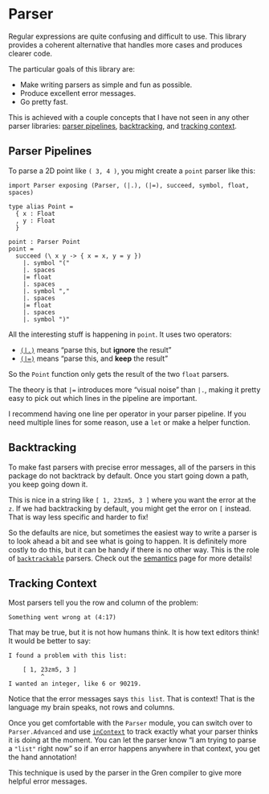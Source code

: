 # Parser

Regular expressions are quite confusing and difficult to use. This library provides a coherent alternative that handles more cases and produces clearer code.

The particular goals of this library are:

  - Make writing parsers as simple and fun as possible.
  - Produce excellent error messages.
  - Go pretty fast.

This is achieved with a couple concepts that I have not seen in any other parser libraries: [parser pipelines](#parser-pipelines), [backtracking](#backtracking), and [tracking context](#tracking-context).


## Parser Pipelines

To parse a 2D point like `( 3, 4 )`, you might create a `point` parser like this:

```gren
import Parser exposing (Parser, (|.), (|=), succeed, symbol, float, spaces)

type alias Point =
  { x : Float
  , y : Float
  }

point : Parser Point
point =
  succeed (\ x y -> { x = x, y = y })
    |. symbol "("
    |. spaces
    |= float
    |. spaces
    |. symbol ","
    |. spaces
    |= float
    |. spaces
    |. symbol ")"
```

All the interesting stuff is happening in `point`. It uses two operators:

  - [`(|.)`][ignore] means “parse this, but **ignore** the result”
  - [`(|=)`][keep] means “parse this, and **keep** the result”

So the `Point` function only gets the result of the two `float` parsers.

[ignore]: https://packages.gren-lang.org/package/gren-lang/parser/latest/module/Parser#|.
[keep]: https://packages.gren-lang.org/package/gren-lang/parser/latest/module/Parser#|=

The theory is that `|=` introduces more “visual noise” than `|.`, making it pretty easy to pick out which lines in the pipeline are important.

I recommend having one line per operator in your parser pipeline. If you need multiple lines for some reason, use a `let` or make a helper function.



## Backtracking

To make fast parsers with precise error messages, all of the parsers in this package do not backtrack by default. Once you start going down a path, you keep going down it.

This is nice in a string like `[ 1, 23zm5, 3 ]` where you want the error at the `z`. If we had backtracking by default, you might get the error on `[` instead. That is way less specific and harder to fix!

So the defaults are nice, but sometimes the easiest way to write a parser is to look ahead a bit and see what is going to happen. It is definitely more costly to do this, but it can be handy if there is no other way. This is the role of [`backtrackable`](https://packages.gren-lang.org/package/gren-lang/parser/latest/module/Parser#backtrackable) parsers. Check out the [semantics](https://github.com/gren-lang/parser/blob/main/semantics.md) page for more details!

## Tracking Context

Most parsers tell you the row and column of the problem:

    Something went wrong at (4:17)

That may be true, but it is not how humans think. It is how text editors think! It would be better to say:

    I found a problem with this list:

        [ 1, 23zm5, 3 ]
             ^
    I wanted an integer, like 6 or 90219.

Notice that the error messages says `this list`. That is context! That is the language my brain speaks, not rows and columns.

Once you get comfortable with the `Parser` module, you can switch over to `Parser.Advanced` and use [`inContext`](https://packages.gren-lang.org/package/gren-lang/parser/latest/module/Parser.Advanced#inContext) to track exactly what your parser thinks it is doing at the moment. You can let the parser know “I am trying to parse a `"list"` right now” so if an error happens anywhere in that context, you get the hand annotation!

This technique is used by the parser in the Gren compiler to give more helpful error messages.
